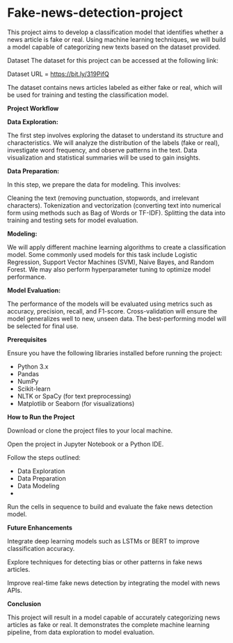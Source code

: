 # Fake-news-detection-project

This project aims to develop a classification model that identifies whether a news article is fake or real. Using machine learning techniques, we will build a model capable of categorizing new texts based on the dataset provided.

Dataset
The dataset for this project can be accessed at the following link:

Dataset URL = https://bit.ly/319PifQ

The dataset contains news articles labeled as either fake or real, which will be used for training and testing the classification model.

**Project Workflow**

**Data Exploration:**

The first step involves exploring the dataset to understand its structure and characteristics. We will analyze the distribution of the labels (fake or real), investigate word frequency, and observe patterns in the text. Data visualization and statistical summaries will be used to gain insights.

**Data Preparation:**

In this step, we prepare the data for modeling. This involves:

Cleaning the text (removing punctuation, stopwords, and irrelevant characters).
Tokenization and vectorization (converting text into numerical form using methods such as Bag of Words or TF-IDF).
Splitting the data into training and testing sets for model evaluation.

**Modeling:**

We will apply different machine learning algorithms to create a classification model. Some commonly used models for this task include Logistic Regression, Support Vector Machines (SVM), Naive Bayes, and Random Forest. We may also perform hyperparameter tuning to optimize model performance.

**Model Evaluation:**

The performance of the models will be evaluated using metrics such as accuracy, precision, recall, and F1-score. Cross-validation will ensure the model generalizes well to new, unseen data. The best-performing model will be selected for final use.

**Prerequisites**

Ensure you have the following libraries installed before running the project:

- Python 3.x
- Pandas
- NumPy
- Scikit-learn
- NLTK or SpaCy (for text preprocessing)
- Matplotlib or Seaborn (for visualizations)
  
**How to Run the Project**

Download or clone the project files to your local machine.

Open the project in Jupyter Notebook or a Python IDE.

Follow the steps outlined:

- Data Exploration
- Data Preparation
- Data Modeling
- 
Run the cells in sequence to build and evaluate the fake news detection model.

**Future Enhancements**

Integrate deep learning models such as LSTMs or BERT to improve classification accuracy.

Explore techniques for detecting bias or other patterns in fake news articles.

Improve real-time fake news detection by integrating the model with news APIs.

**Conclusion**

This project will result in a model capable of accurately categorizing news articles as fake or real. It demonstrates the complete machine learning pipeline, from data exploration to model evaluation.
